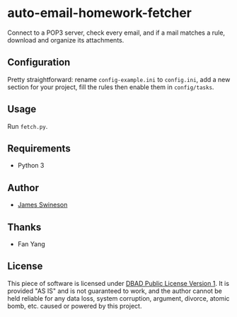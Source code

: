 # auto-email-homework-fetcher

Connect to a POP3 server, check every email, and if a mail matches a rule, download and organize its attachments.

## Configuration

Pretty straightforward: rename `config-example.ini` to `config.ini`, add a new section for your project, fill the rules then enable them in `config/tasks`.

## Usage

Run `fetch.py`.

## Requirements

 * Python 3

## Author

 * [James Swineson](https://swineson.me)

## Thanks

 * Fan Yang

## License

This piece of software is licensed under [DBAD Public License Version 1](http://www.dbad-license.org/). It is provided "AS IS" and is not guaranteed to work, and the author cannot be held reliable for any data loss, system corruption, argument, divorce, atomic bomb, etc. caused or powered by this project.
